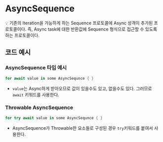# AsyncSequence

<aside>
💡 기존의 Iteration을 가능하게 하는 Sequence 프로토콜에 Async 성격이 추가된 프로토콜이다. 즉, Async task에 대한 반환값에 Sequence 형식으로 접근할 수 있도록하는 프로토콜이다.

</aside>

## 코드 예시

### AsyncSequence 타입 예시

```swift
for await value in some AsyncSequnce { }
```

- `value`는 Async하게 받아오므로 값이 있을수도 있고, 없을수도 있다. 그러므로 `await` 키워드를 사용한다.

### Throwable AsyncSequence

```swift
for try await value in some AsyncSequnce { }
```

- AsyncSequence가 Throwable한 요소들로 구성된 경우 `try`키워드를 붙여서 사용한다.